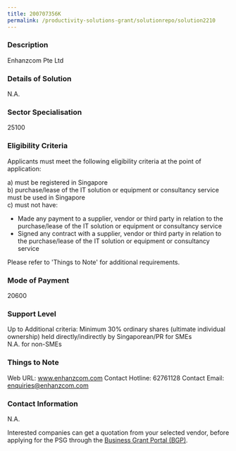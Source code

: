 ```yaml
---
title: 200707356K
permalink: /productivity-solutions-grant/solutionrepo/solution2210
---
```


### Description

Enhanzcom Pte Ltd

### Details of Solution

N.A.

### Sector Specialisation

 25100 

### Eligibility Criteria

Applicants must meet the following eligibility criteria at the point of application:

a) must be registered in Singapore <br>
b) purchase/lease of the IT solution or equipment or consultancy service must be used in Singapore <br>
c) must not have:
- Made any payment to a supplier, vendor or third party in relation to the purchase/lease of the IT solution or equipment or consultancy service
- Signed any contract with a supplier, vendor or third party in relation to the purchase/lease of the IT solution or equipment or consultancy service

Please refer to 'Things to Note' for additional requirements.

### Mode of Payment
20600

### Support Level
Up to Additional criteria: 
 Minimum 30% ordinary shares (ultimate individual ownership) held directly/indirectly by Singaporean/PR for SMEs <br>
N.A. for non-SMEs

### Things to Note
Web URL: www.enhanzcom.com 
Contact Hotline: 62761128 
Contact Email: enquiries@enhanzcom.com 


### Contact Information
N.A.

Interested companies can get a quotation from your selected vendor, before applying for the PSG through the <a target='_blank' rel='noopener' href='https://www.businessgrants.gov.sg/'>Business Grant Portal (BGP)</a>.
